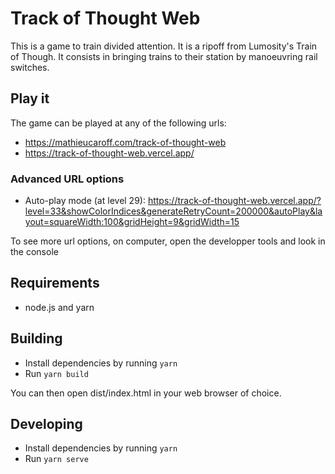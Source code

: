 # Track of Thought Web

This is a game to train divided attention. It is a ripoff from Lumosity's Train of Though. It consists in bringing trains to their station by manoeuvring rail switches.

## Play it

The game can be played at any of the following urls:

- https://mathieucaroff.com/track-of-thought-web
- https://track-of-thought-web.vercel.app/

### Advanced URL options

- Auto-play mode (at level 29): https://track-of-thought-web.vercel.app/?level=33&showColorIndices&generateRetryCount=200000&autoPlay&layout=squareWidth:100&gridHeight=9&gridWidth=15

To see more url options, on computer, open the developper tools and look in the console

## Requirements

- node.js and yarn

## Building

- Install dependencies by running `yarn`
- Run `yarn build`

You can then open dist/index.html in your web browser of choice.

## Developing

- Install dependencies by running `yarn`
- Run `yarn serve`
